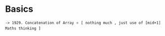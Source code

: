 # Basics

```
-> 1929. Concatenation of Array ⭐ [ nothing much , just use of [mid+1] Maths thinking ]
```
